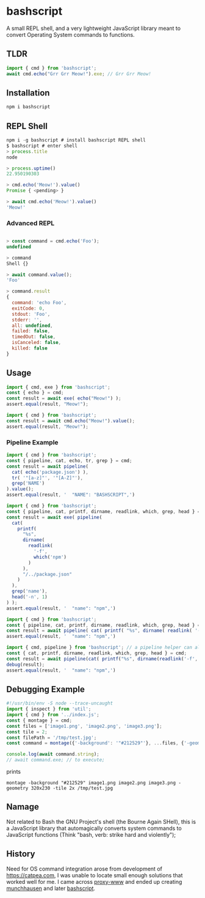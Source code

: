 # bashscript
A small REPL shell, and a very lightweight JavaScript library meant to convert Operating System commands to functions.

## TLDR

```JavaScript
import { cmd } from 'bashscript';
await cmd.echo("Grr Grr Meow!").exe; // Grr Grr Meow!
```

## Installation

```JavaScript
npm i bashscript
```

## REPL Shell

```JavaScript
npm i -g bashscript # install bashscript REPL shell
$ bashscript # enter shell
> process.title
node

> process.uptime()
22.950190303

> cmd.echo('Meow!').value()
Promise { <pending> }

> await cmd.echo('Meow!').value()
'Meow!'

```

### Advanced REPL

```JavaScript

> const command = cmd.echo('Foo');
undefined

> command
Shell {}

> await command.value();
'Foo'

> command.result
{
  command: 'echo Foo',
  exitCode: 0,
  stdout: 'Foo',
  stderr: '',
  all: undefined,
  failed: false,
  timedOut: false,
  isCanceled: false,
  killed: false
}

```

## Usage

```JavaScript
import { cmd, exe } from 'bashscript';
const { echo } = cmd;
const result = await exe( echo("Meow!") );
assert.equal(result, "Meow!");
```

```JavaScript
import { cmd } from 'bashscript';
const result = await cmd.echo("Meow!").value();
assert.equal(result, "Meow!");
```

### Pipeline Example

```JavaScript
import { cmd } from 'bashscript';
const { pipeline, cat, echo, tr, grep } = cmd;
const result = await pipeline(
  cat( echo('package.json') ),
  tr( '"[a-z]"', '"[A-Z]"'),
  grep('NAME')
).value();
assert.equal(result, '  "NAME": "BASHSCRIPT",')
```

```JavaScript
import { cmd } from 'bashscript';
const { pipeline, cat, printf, dirname, readlink, which, grep, head } = cmd;
const result = await exe( pipeline(
  cat(
    printf(
      "%s",
      dirname(
        readlink(
          '-f',
          which('npm')
        )
      ),
      "/../package.json"
    )
  ),
  grep('name'),
  head('-n', 1)
) );
assert.equal(result, '  "name": "npm",')
```

```JavaScript
import { cmd } from 'bashscript';
const { pipeline, cat, printf, dirname, readlink, which, grep, head } = cmd;
const result = await pipeline( cat( printf( "%s", dirname( readlink( '-f', which('npm') ) ), "/../package.json" ) ), grep('name'), head('-n', 1) ).value();
assert.equal(result, '  "name": "npm",')
```

```JavaScript
import { cmd, pipeline } from 'bashscript'; // a pipeline helper can also be imported directly from the bashscript module.
const { cat, printf, dirname, readlink, which, grep, head } = cmd;
const result = await pipeline(cat( printf("%s", dirname(readlink('-f', which('npm'))),"/../package.json" )), grep('name'), head('-n', 1) ).value();
debug(result);
assert.equal(result, '  "name": "npm",')
```

## Debugging Example

```JavaScript
#!/usr/bin/env -S node --trace-uncaught
import { inspect } from 'util';
import { cmd } from '../index.js';
const { montage } = cmd;
const files = ['image1.png', 'image2.png', 'image3.png'];
const tile = 2;
const filePath = '/tmp/test.jpg';
const command = montage({'-background': '"#212529"'}, ...files, {'-geometry': '320x230', '-tile':`${tile}x`}, filePath);

console.log(await command.string);
// await command.exe; // to execute;
```

prints

```shell
montage -background "#212529" image1.png image2.png image3.png -geometry 320x230 -tile 2x /tmp/test.jpg
```


## Namage
Not related to Bash the GNU Project's shell (the Bourne Again SHell), this is a JavaScript library that automagically converts system commands to JavaScript functions (Think "bash, verb: strike hard and violently");

## History

Need for OS command integration arose from development of https://catpea.com,
I was unable to locate small enough solutions that worked well for me.
I came across [proxy-www](https://github.com/justjavac/proxy-www)
and ended up creating [munchhausen](https://github.com/catpea/munchhausen)
and later [bashscript](https://github.com/catpea/bashscript).
